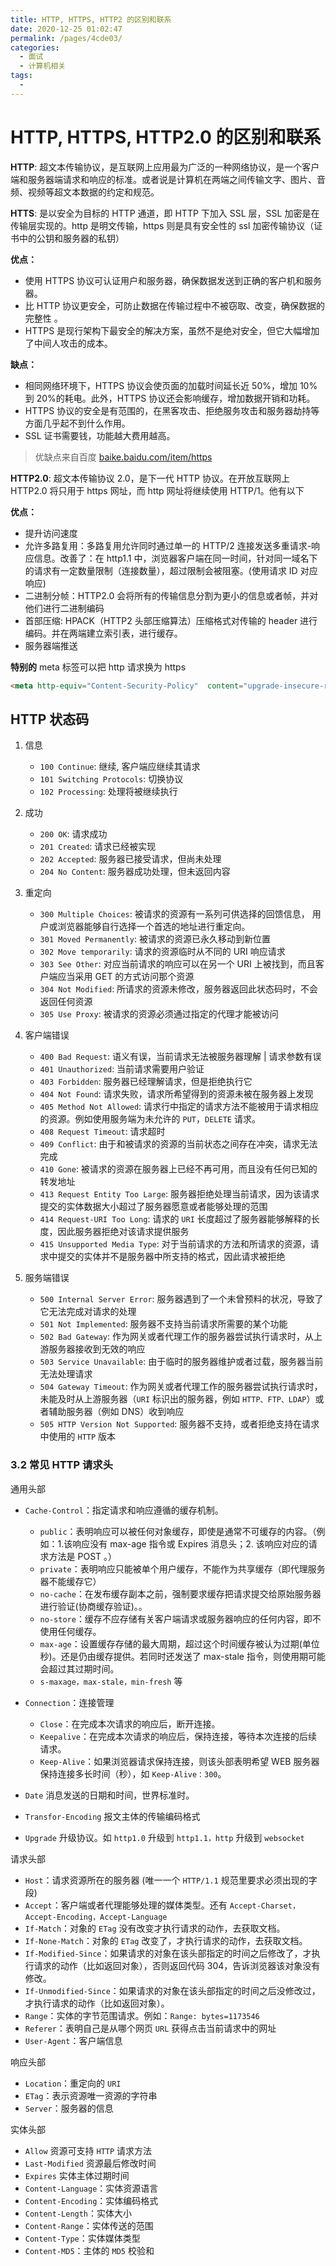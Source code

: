 ```yaml
---
title: HTTP, HTTPS, HTTP2 的区别和联系
date: 2020-12-25 01:02:47
permalink: /pages/4cde03/
categories:
  - 面试
  - 计算机相关
tags:
  - 
---
```

# HTTP, HTTPS, HTTP2.0 的区别和联系

**HTTP**: 超文本传输协议，是互联网上应用最为广泛的一种网络协议，是一个客户端和服务器端请求和响应的标准。或者说是计算机在两端之间传输文字、图片、音频、视频等超文本数据的约定和规范。

**HTTS**: 是以安全为目标的 HTTP 通道，即 HTTP 下加入 SSL 层，SSL 加密是在传输层实现的。http 是明文传输，https 则是具有安全性的 ssl 加密传输协议（证书中的公钥和服务器的私钥）

**优点：**

- 使用 HTTPS 协议可认证用户和服务器，确保数据发送到正确的客户机和服务器。
- 比 HTTP 协议更安全，可防止数据在传输过程中不被窃取、改变，确保数据的完整性 。
- HTTPS 是现行架构下最安全的解决方案，虽然不是绝对安全，但它大幅增加了中间人攻击的成本。

**缺点：**

- 相同网络环境下，HTTPS 协议会使页面的加载时间延长近 50%，增加 10%到 20%的耗电。此外，HTTPS 协议还会影响缓存，增加数据开销和功耗。
- HTTPS 协议的安全是有范围的，在黑客攻击、拒绝服务攻击和服务器劫持等方面几乎起不到什么作用。
- SSL 证书需要钱，功能越大费用越高。

> 优缺点来自百度 [baike.baidu.com/item/https](https://baike.baidu.com/item/https)

**HTTP2.0**: 超文本传输协议 2.0，是下一代 HTTP 协议。在开放互联网上 HTTP2.0 将只用于 https 网址，而 http 网址将继续使用 HTTP/1。他有以下

**优点：**

- 提升访问速度
- 允许多路复用：多路复用允许同时通过单一的 HTTP/2 连接发送多重请求-响应信息。改善了：在 http1.1 中，浏览器客户端在同一时间，针对同一域名下的请求有一定数量限制（连接数量），超过限制会被阻塞。(使用请求 ID 对应响应)
- 二进制分帧：HTTP2.0 会将所有的传输信息分割为更小的信息或者帧，并对他们进行二进制编码
- 首部压缩: HPACK（HTTP2 头部压缩算法）压缩格式对传输的 header 进行编码。并在两端建立索引表，进行缓存。
- 服务器端推送

**特别的**
meta 标签可以把 http 请求换为 https

```html
<meta http-equiv="Content-Security-Policy"  content="upgrade-insecure-requests"/>
```

## HTTP 状态码

1. 信息

   - `100 Continue`: 继续, 客户端应继续其请求
   - `101 Switching Protocols`: 切换协议
   - `102 Processing`: 处理将被继续执行

2. 成功

   - `200 OK`: 请求成功
   - `201 Created`: 请求已经被实现
   - `202 Accepted`: 服务器已接受请求，但尚未处理
   - `204 No Content`: 服务器成功处理，但未返回内容

3. 重定向

   - `300 Multiple Choices`: 被请求的资源有一系列可供选择的回馈信息， 用户或浏览器能够自行选择一个首选的地址进行重定向。
   - `301 Moved Permanently`: 被请求的资源已永久移动到新位置
   - `302 Move temporarily`: 请求的资源临时从不同的 URI 响应请求
   - `303 See Other`: 对应当前请求的响应可以在另一个 URI 上被找到，而且客户端应当采用 GET 的方式访问那个资源
   - `304 Not Modified`: 所请求的资源未修改，服务器返回此状态码时，不会返回任何资源
   - `305 Use Proxy`: 被请求的资源必须通过指定的代理才能被访问

4. 客户端错误

   - `400 Bad Request`: 语义有误，当前请求无法被服务器理解 | 请求参数有误
   - `401 Unauthorized`: 当前请求需要用户验证
   - `403 Forbidden`: 服务器已经理解请求，但是拒绝执行它
   - `404 Not Found`: 请求失败，请求所希望得到的资源未被在服务器上发现
   - `405 Method Not Allowed`: 请求行中指定的请求方法不能被用于请求相应的资源。例如使用服务端为未允许的 `PUT`，`DELETE` 请求。
   - `408 Request Timeout`: 请求超时
   - `409 Conflict`: 由于和被请求的资源的当前状态之间存在冲突，请求无法完成
   - `410 Gone`: 被请求的资源在服务器上已经不再可用，而且没有任何已知的转发地址
   - `413 Request Entity Too Large`: 服务器拒绝处理当前请求，因为该请求提交的实体数据大小超过了服务器愿意或者能够处理的范围
   - `414 Request-URI Too Long`: 请求的 `URI` 长度超过了服务器能够解释的长度，因此服务器拒绝对该请求提供服务
   - `415 Unsupported Media Type`: 对于当前请求的方法和所请求的资源，请求中提交的实体并不是服务器中所支持的格式，因此请求被拒绝

5. 服务端错误

   - `500 Internal Server Error`: 服务器遇到了一个未曾预料的状况，导致了它无法完成对请求的处理
   - `501 Not Implemented`: 服务器不支持当前请求所需要的某个功能
   - `502 Bad Gateway`: 作为网关或者代理工作的服务器尝试执行请求时，从上游服务器接收到无效的响应
   - `503 Service Unavailable`: 由于临时的服务器维护或者过载，服务器当前无法处理请求
   - `504 Gateway Timeout`: 作为网关或者代理工作的服务器尝试执行请求时，未能及时从上游服务器（`URI` 标识出的服务器，例如 `HTTP、FTP、LDAP`）或者辅助服务器（例如 DNS）收到响应
   - `505 HTTP Version Not Supported`: 服务器不支持，或者拒绝支持在请求中使用的 `HTTP` 版本

### 3.2 常见 HTTP 请求头

通用头部

- `Cache-Control`：指定请求和响应遵循的缓存机制。

  - `public`：表明响应可以被任何对象缓存，即使是通常不可缓存的内容。（例如：1.该响应没有 max-age 指令或 Expires 消息头；2. 该响应对应的请求方法是 POST 。）
  - `private`：表明响应只能被单个用户缓存，不能作为共享缓存（即代理服务器不能缓存它）
  - `no-cache`：在发布缓存副本之前，强制要求缓存把请求提交给原始服务器进行验证(协商缓存验证)。。
  - `no-store`：缓存不应存储有关客户端请求或服务器响应的任何内容，即不使用任何缓存。
  - `max-age`：设置缓存存储的最大周期，超过这个时间缓存被认为过期(单位秒)。还是仍由缓存提供。若同时还发送了 max-stale 指令，则使用期可能会超过其过期时间。
  - `s-maxage，max-stale，min-fresh` 等

- `Connection`：连接管理

  - `Close`：在完成本次请求的响应后，断开连接。
  - `Keepalive`：在完成本次请求的响应后，保持连接，等待本次连接的后续请求。
  - `Keep-Alive`：如果浏览器请求保持连接，则该头部表明希望 WEB 服务器保持连接多长时间（秒），如 `Keep-Alive：300`。

- `Date` 消息发送的日期和时间，世界标准时。

- `Transfor-Encoding` 报文主体的传输编码格式

- `Upgrade` 升级协议。如 `http1.0` 升级到 `http1.1，http` 升级到 `websocket`

请求头部

- `Host`：请求资源所在的服务器 (唯一一个 `HTTP/1.1` 规范里要求必须出现的字段)
- `Accept`：客户端或者代理能够处理的媒体类型。还有 `Accept-Charset，Accept-Encoding，Accept-Language`
- `If-Match`：对象的 `ETag` 没有改变才执行请求的动作，去获取文档。
- `If-None-Match`：对象的 `ETag` 改变了，才执行请求的动作，去获取文档。
- `If-Modified-Since`：如果请求的对象在该头部指定的时间之后修改了，才执行请求的动作（比如返回对象），否则返回代码 304，告诉浏览器该对象没有修改。
- `If-Unmodified-Since`：如果请求的对象在该头部指定的时间之后没修改过，才执行请求的动作（比如返回对象）。
- `Range`：实体的字节范围请求。例如：`Range: bytes=1173546`
- `Referer`：表明自己是从哪个网页 `URL` 获得点击当前请求中的网址
- `User-Agent`：客户端信息

响应头部

- `Location`：重定向的 `URI`
- `ETag`：表示资源唯一资源的字符串
- `Server`：服务器的信息

实体头部

- `Allow` 资源可支持 `HTTP` 请求方法
- `Last-Modified` 资源最后修改时间
- `Expires` 实体主体过期时间
- `Content-Language`：实体资源语言
- `Content-Encoding`：实体编码格式
- `Content-Length`：实体大小
- `Content-Range`：实体传送的范围
- `Content-Type`：实体媒体类型
- `Content-MD5`：主体的 `MD5` 校验和